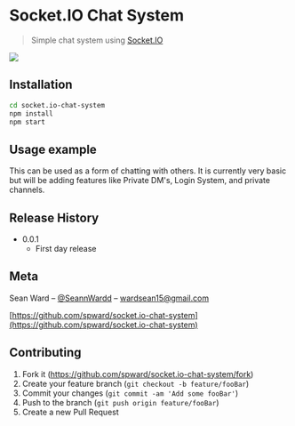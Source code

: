 # Socket.IO Chat System
> Simple chat system using [Socket.IO](https://socket.io)

![](header.png)

## Installation

```sh
cd socket.io-chat-system
npm install
npm start
```

## Usage example

This can be used as a form of chatting with others. It is currently very basic but will be adding features like Private DM's, Login System, and private channels.

## Release History

* 0.0.1
    * First day release

## Meta

Sean Ward – [@SeannWardd](https://twitter.com/dbader_org) – wardsean15@gmail.com


[https://github.com/spward/socket.io-chat-system](https://github.com/spward/socket.io-chat-system)

## Contributing

1. Fork it (<https://github.com/spward/socket.io-chat-system/fork>)
2. Create your feature branch (`git checkout -b feature/fooBar`)
3. Commit your changes (`git commit -am 'Add some fooBar'`)
4. Push to the branch (`git push origin feature/fooBar`)
5. Create a new Pull Request
